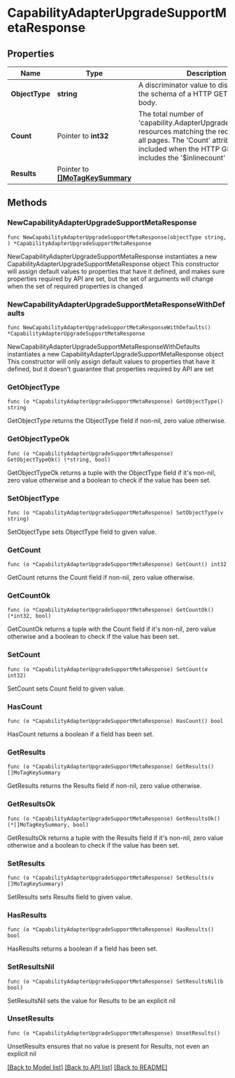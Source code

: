 # CapabilityAdapterUpgradeSupportMetaResponse

## Properties

Name | Type | Description | Notes
------------ | ------------- | ------------- | -------------
**ObjectType** | **string** | A discriminator value to disambiguate the schema of a HTTP GET response body. | 
**Count** | Pointer to **int32** | The total number of &#39;capability.AdapterUpgradeSupportMeta&#39; resources matching the request, accross all pages. The &#39;Count&#39; attribute is included when the HTTP GET request includes the &#39;$inlinecount&#39; parameter. | [optional] 
**Results** | Pointer to [**[]MoTagKeySummary**](MoTagKeySummary.md) |  | [optional] 

## Methods

### NewCapabilityAdapterUpgradeSupportMetaResponse

`func NewCapabilityAdapterUpgradeSupportMetaResponse(objectType string, ) *CapabilityAdapterUpgradeSupportMetaResponse`

NewCapabilityAdapterUpgradeSupportMetaResponse instantiates a new CapabilityAdapterUpgradeSupportMetaResponse object
This constructor will assign default values to properties that have it defined,
and makes sure properties required by API are set, but the set of arguments
will change when the set of required properties is changed

### NewCapabilityAdapterUpgradeSupportMetaResponseWithDefaults

`func NewCapabilityAdapterUpgradeSupportMetaResponseWithDefaults() *CapabilityAdapterUpgradeSupportMetaResponse`

NewCapabilityAdapterUpgradeSupportMetaResponseWithDefaults instantiates a new CapabilityAdapterUpgradeSupportMetaResponse object
This constructor will only assign default values to properties that have it defined,
but it doesn't guarantee that properties required by API are set

### GetObjectType

`func (o *CapabilityAdapterUpgradeSupportMetaResponse) GetObjectType() string`

GetObjectType returns the ObjectType field if non-nil, zero value otherwise.

### GetObjectTypeOk

`func (o *CapabilityAdapterUpgradeSupportMetaResponse) GetObjectTypeOk() (*string, bool)`

GetObjectTypeOk returns a tuple with the ObjectType field if it's non-nil, zero value otherwise
and a boolean to check if the value has been set.

### SetObjectType

`func (o *CapabilityAdapterUpgradeSupportMetaResponse) SetObjectType(v string)`

SetObjectType sets ObjectType field to given value.


### GetCount

`func (o *CapabilityAdapterUpgradeSupportMetaResponse) GetCount() int32`

GetCount returns the Count field if non-nil, zero value otherwise.

### GetCountOk

`func (o *CapabilityAdapterUpgradeSupportMetaResponse) GetCountOk() (*int32, bool)`

GetCountOk returns a tuple with the Count field if it's non-nil, zero value otherwise
and a boolean to check if the value has been set.

### SetCount

`func (o *CapabilityAdapterUpgradeSupportMetaResponse) SetCount(v int32)`

SetCount sets Count field to given value.

### HasCount

`func (o *CapabilityAdapterUpgradeSupportMetaResponse) HasCount() bool`

HasCount returns a boolean if a field has been set.

### GetResults

`func (o *CapabilityAdapterUpgradeSupportMetaResponse) GetResults() []MoTagKeySummary`

GetResults returns the Results field if non-nil, zero value otherwise.

### GetResultsOk

`func (o *CapabilityAdapterUpgradeSupportMetaResponse) GetResultsOk() (*[]MoTagKeySummary, bool)`

GetResultsOk returns a tuple with the Results field if it's non-nil, zero value otherwise
and a boolean to check if the value has been set.

### SetResults

`func (o *CapabilityAdapterUpgradeSupportMetaResponse) SetResults(v []MoTagKeySummary)`

SetResults sets Results field to given value.

### HasResults

`func (o *CapabilityAdapterUpgradeSupportMetaResponse) HasResults() bool`

HasResults returns a boolean if a field has been set.

### SetResultsNil

`func (o *CapabilityAdapterUpgradeSupportMetaResponse) SetResultsNil(b bool)`

 SetResultsNil sets the value for Results to be an explicit nil

### UnsetResults
`func (o *CapabilityAdapterUpgradeSupportMetaResponse) UnsetResults()`

UnsetResults ensures that no value is present for Results, not even an explicit nil

[[Back to Model list]](../README.md#documentation-for-models) [[Back to API list]](../README.md#documentation-for-api-endpoints) [[Back to README]](../README.md)



